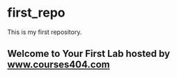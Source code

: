 # first_repo
This is my first repository.

## Welcome to Your First Lab hosted by www.courses404.com
